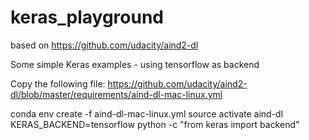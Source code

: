 # keras_playground

based on https://github.com/udacity/aind2-dl

Some simple Keras examples - using tensorflow as backend

Copy the following file:
https://github.com/udacity/aind2-dl/blob/master/requirements/aind-dl-mac-linux.yml

conda env create -f aind-dl-mac-linux.yml
source activate aind-dl
KERAS_BACKEND=tensorflow python -c "from keras import backend"
